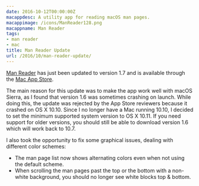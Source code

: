 ```yaml
---
date: 2016-10-12T00:00:00Z
macappdesc: A utility app for reading macOS man pages.
macappimage: /icons/ManReader128.png
macappname: Man Reader
tags:
- man reader
- mac
title: Man Reader Update
url: /2016/10/man-reader-update/
---
```


[Man Reader][1] has just been updated to version 1.7 and is available through
the [Mac App Store][2].

The main reason for this update was to make the app work well with macOS Sierra,
as I found that version 1.6 was sometimes crashing on launch. While doing this,
the update was rejected by the App Store reviewers because it crashed on OS X
10.10. Since I no longer have a Mac running 10.10, I decided to set the minimum
supported system version to OS X 10.11. If you need support for older versions,
you should still be able to download version 1.6 which will work back to 10.7.

I also took the opportunity to fix some graphical issues, dealing with different
color schemes:

* The man page list now shows alternating colors even when not using the default
  scheme.
* When scrolling the man pages past the top or the bottom with a non-white
  background, you should no longer see white blocks top & bottom.

[1]: /manreader/
[2]: http://itunes.apple.com/app/man-reader/id522583774?mt=12
